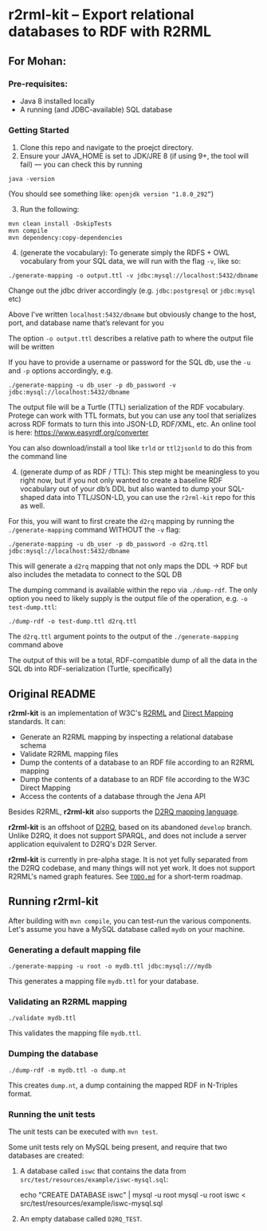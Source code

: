 # r2rml-kit – Export relational databases to RDF with R2RML

## For Mohan:

### Pre-requisites:

- Java 8 installed locally
- A running (and JDBC-available) SQL database

### Getting Started

1. Clone this repo and navigate to the proejct directory.
2. Ensure your JAVA_HOME is set to JDK/JRE 8 (if using 9+, the tool will fail) — you can check this by running

```
java -version
```

(You should see something like: `openjdk version "1.8.0_292”`)

3. Run the following:

```
mvn clean install -DskipTests
mvn compile
mvn dependency:copy-dependencies
```

4. (generate the vocabulary): To generate simply the RDFS + OWL vocabulary from your SQL data, we will run with the flag `-v`, like so:

```
./generate-mapping -o output.ttl -v jdbc:mysql://localhost:5432/dbname
```

Change out the jdbc driver accordingly (e.g. `jdbc:postgresql` or `jdbc:mysql` etc)

Above I’ve written `localhost:5432/dbname` but obviously change to the host, port, and database name that’s relevant for you

The option `-o output.ttl` describes a relative path to where the output file will be written

If you have to provide a username or password for the SQL db, use the `-u` and `-p` options accordingly, e.g.

```
./generate-mapping -u db_user -p db_password -v jdbc:mysql://localhost:5432/dbname
```

The output file will be a Turtle (TTL) serialization of the RDF vocabulary. Protege can work with TTL formats, but you can use any tool that serializes across RDF formats to turn this into JSON-LD, RDF/XML, etc. An online tool is here: https://www.easyrdf.org/converter

You can also download/install a tool like `trld` or `ttl2jsonld` to do this from the command line

4. (generate dump of as RDF / TTL): This step might be meaningless to you right now, but if you not only wanted to create a baseline RDF vocabulary out of your db’s DDL but also wanted to dump your SQL-shaped data into TTL/JSON-LD, you can use the `r2rml-kit` repo for this as well.

For this, you will want to first create the `d2rq` mapping by running the `./generate-mapping` command WITHOUT the `-v` flag:

```
./generate-mapping -u db_user -p db_password -o d2rq.ttl jdbc:mysql://localhost:5432/dbname
```

This will generate a `d2rq` mapping that not only maps the DDL -> RDF but also includes the metadata to connect to the SQL DB

The dumping command is available within the repo via `./dump-rdf`. The only option you need to likely supply is the output file of the operation, e.g. `-o test-dump.ttl`:

```
./dump-rdf -o test-dump.ttl d2rq.ttl
```

The `d2rq.ttl` argument points to the output of the `./generate-mapping` command above

The output of this will be a total, RDF-compatible dump of all the data in the SQL db into RDF-serialization (Turtle, specifically)

## Original README

**r2rml-kit** is an implementation of W3C's [R2RML](https://www.w3.org/TR/r2rml/) and [Direct Mapping](https://www.w3.org/TR/rdb-direct-mapping/) standards. It can:

- Generate an R2RML mapping by inspecting a relational database schema
- Validate R2RML mapping files
- Dump the contents of a database to an RDF file according to an R2RML mapping
- Dump the contents of a database to an RDF file according to the W3C Direct Mapping
- Access the contents of a database through the Jena API

Besides R2RML, **r2rml-kit** also supports the [D2RQ mapping language](http://d2rq.org/d2rq-language).

**r2rml-kit** is an offshoot of [D2RQ](http://d2rq.org/), based on its abandoned `develop` branch. Unlike D2RQ, it does not support SPARQL, and does not include a server application equivalent to D2RQ's D2R Server.

**r2rml-kit** is currently in pre-alpha stage. It is not yet fully separated from the D2RQ codebase, and many things will not yet work. It does not support R2RML's named graph features. See [`TODO.md`](https://github.com/d2rq/r2rml-kit/blob/master/TODO.md) for a short-term roadmap.

## Running r2rml-kit

After building with `mvn compile`, you can test-run the various components. Let's assume you have a MySQL database called `mydb` on your machine.

### Generating a default mapping file

`./generate-mapping -u root -o mydb.ttl jdbc:mysql:///mydb`

This generates a mapping file `mydb.ttl` for your database.

### Validating an R2RML mapping

`./validate mydb.ttl`

This validates the mapping file `mydb.ttl`.

### Dumping the database

`./dump-rdf -m mydb.ttl -o dump.nt`

This creates `dump.nt`, a dump containing the mapped RDF in N-Triples format.

### Running the unit tests

The unit tests can be executed with `mvn test`.

Some unit tests rely on MySQL being present, and require that two databases are created:

1. A database called `iswc` that contains the data from `src/test/resources/example/iswc-mysql.sql`:

   echo "CREATE DATABASE iswc" | mysql -u root
   mysql -u root iswc < src/test/resources/example/iswc-mysql.sql

2. An empty database called `D2RQ_TEST`.
